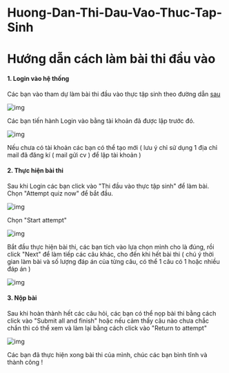 # Huong-Dan-Thi-Dau-Vao-Thuc-Tap-Sinh
Hướng dẫn cách làm bài thi đầu vào
========================================================

#### 1. Login vào hệ thống

Các bạn vào tham dự làm bài thi đầu vào thực tập sinh theo đường dẫn [sau](http://123.30.178.219/moodle/) 

![img](http://i.imgur.com/vDJVTWQ.png "img")

Các bạn tiến hành Login vào bằng tài khoản đã được lập trước đó.

![img](http://i.imgur.com/B7s1p0S.png "img")

Nếu chưa có tài khoản các bạn có thể tạo mới ( lưu ý chỉ sử dụng 1 địa chỉ mail đã đăng kí ( mail gửi cv ) để lập tài khoản )

#### 2. Thực hiện bài thi

Sau khi Login các bạn click vào "Thi đầu vào thực tập sinh" để làm bài. Chọn "Attempt quiz now" để bắt đầu.

![img](http://i.imgur.com/0iBxwJO.png "img")

Chọn "Start attempt"

![img](http://i.imgur.com/5Z8wFB1.png "img")

Bắt đầu thực hiện bài thi, các bạn tích vào lựa chọn mình cho là đúng, rồi click "Next" để làm tiếp các câu khác, cho đến khi hết bài thi ( chú ý thời gian làm bài và số lượng đáp án của từng câu, có thể 1 câu có 1 hoặc nhiều đáp án )

![img](http://i.imgur.com/Xb8ByCW.png "img")

#### 3. Nộp bài

Sau khi hoàn thành hết các câu hỏi, các bạn có thể nọp bài thi bằng cách click vào "Submit all and finish" hoặc nếu cảm thấy câu nào chưa chắc chắn thì có thể xem và làm lại bằng cách click vào "Return to attempt"

![img](http://i.imgur.com/gOhUXQa.png "img")

Các bạn đã thực hiện xong bài thi của mình, chúc các bạn bình tĩnh và thành công !
